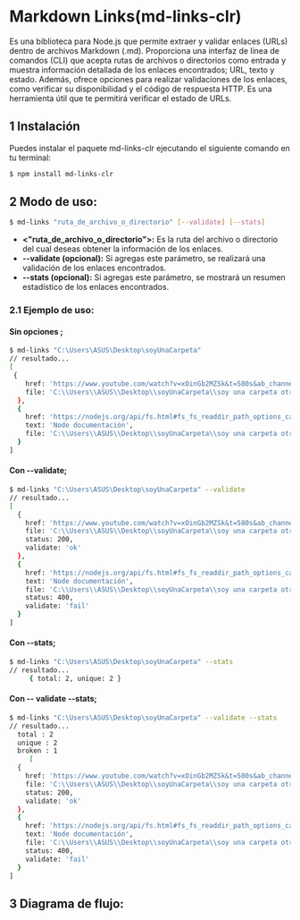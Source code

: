 # Markdown Links(md-links-clr) 

Es una biblioteca para Node.js que permite extraer y validar enlaces (URLs) dentro de archivos Markdown (.md). Proporciona una interfaz de línea de comandos (CLI) que acepta rutas de archivos o directorios como entrada y muestra información detallada de los enlaces encontrados;  URL, texto y estado. Además, ofrece opciones para realizar validaciones de los enlaces, como verificar su disponibilidad y el código de respuesta HTTP. Es una herramienta útil que te permitirá verificar el estado de URLs.


## 1 Instalación 
Puedes instalar el paquete md-links-clr ejecutando el siguiente comando en tu terminal:
```sh
$ npm install md-links-clr
```

## 2 Modo de uso: 
```sh
$ md-links "ruta_de_archivo_o_directorio" [--validate] [--stats]
```
   * **<"ruta_de_archivo_o_directorio">:** Es la ruta del archivo o directorio del cual deseas obtener la información de los enlaces.
   * **--validate (opcional):** Si agregas este parámetro, se realizará una    validación de los enlaces encontrados.
   * **--stats (opcional):** Si agregas este parámetro, se mostrará un resumen estadístico de los enlaces encontrados.
 
### 2.1 Ejemplo de uso:
#### Sin opciones ;
```sh
$ md-links "C:\Users\ASUS\Desktop\soyUnaCarpeta"
// resultado...
[
 {
    href: 'https://www.youtube.com/watch?v=xOinGb2MZSk&t=580s&ab_channel=SoyDaltot',    text: 'Video de Javascript Dalto',
    file: 'C:\\Users\\ASUS\\Desktop\\soyUnaCarpeta\\soy una carpeta otra vez\\carpeta otra vez\\soy otra vez otro md1 - copia.md'
  },
  {
    href: 'https://nodejs.org/api/fs.html#fs_fs_readdir_path_options_callback',     
    text: 'Node documentación',
    file: 'C:\\Users\\ASUS\\Desktop\\soyUnaCarpeta\\soy una carpeta otra vez\\carpeta otra vez\\soy otra vez otro md1 - copia.md'
  }
]
```
#### Con --validate;
```sh
$ md-links "C:\Users\ASUS\Desktop\soyUnaCarpeta" --validate
// resultado...
[
  {
    href: 'https://www.youtube.com/watch?v=xOinGb2MZSk&t=580s&ab_channel=SoyDaltot',    text: 'Video de Javascript Dalto',
    file: 'C:\\Users\\ASUS\\Desktop\\soyUnaCarpeta\\soy una carpeta otra vez\\carpeta otra vez\\soy otra vez otro md1 - copia.md',
    status: 200,
    validate: 'ok'
  },
  {
    href: 'https://nodejs.org/api/fs.html#fs_fs_readdir_path_options_callback',     
    text: 'Node documentación',
    file: 'C:\\Users\\ASUS\\Desktop\\soyUnaCarpeta\\soy una carpeta otra vez\\carpeta otra vez\\soy otra vez otro md1 - copia.md',
    status: 400,
    validate: 'fail'
  }
]
```
#### Con --stats;
```sh
$ md-links "C:\Users\ASUS\Desktop\soyUnaCarpeta" --stats
// resultado...
     { total: 2, unique: 2 }
```

#### Con -- validate --stats;

```sh
$ md-links "C:\Users\ASUS\Desktop\soyUnaCarpeta" --validate --stats
// resultado...
  total : 2
  unique : 2
  broken : 1   
     [
  {
    href: 'https://www.youtube.com/watch?v=xOinGb2MZSk&t=580s&ab_channel=SoyDaltot',    text: 'Video de Javascript Dalto',
    file: 'C:\\Users\\ASUS\\Desktop\\soyUnaCarpeta\\soy una carpeta otra vez\\carpeta otra vez\\soy otra vez otro md1 - copia.md',
    status: 200,
    validate: 'ok'
  },
  {
    href: 'https://nodejs.org/api/fs.html#fs_fs_readdir_path_options_callback',     
    text: 'Node documentación',
    file: 'C:\\Users\\ASUS\\Desktop\\soyUnaCarpeta\\soy una carpeta otra vez\\carpeta otra vez\\soy otra vez otro md1 - copia.md',
    status: 400,
    validate: 'fail'
  }
]
```
## 3 Diagrama de flujo:
